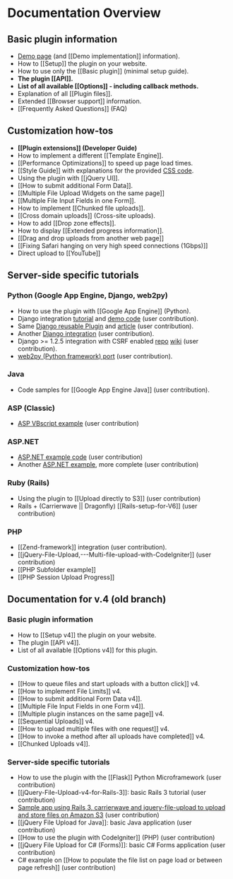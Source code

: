 # Documentation Overview

## Basic plugin information
* [Demo page](http://blueimp.github.com/jQuery-File-Upload/) (and [[Demo implementation]] information).
* How to [[Setup]] the plugin on your website.
* How to use only the [[Basic plugin]] (minimal setup guide).
* **The plugin [[API]].**
* **List of all available [[Options]] - including callback methods.**
* Explanation of all [[Plugin files]].
* Extended [[Browser support]] information.
* [[Frequently Asked Questions]] (FAQ)

## Customization how-tos
* **[[Plugin extensions]] (Developer Guide)**
* How to implement a different [[Template Engine]].
* [[Performance Optimizations]] to speed up page load times.
* [[Style Guide]] with explanations for the provided [CSS code](https://github.com/blueimp/jQuery-File-Upload/blob/master/jquery.fileupload-ui.css).
* Using the plugin with [[jQuery UI]].
* [[How to submit additional Form Data]].
* [[Multiple File Upload Widgets on the same page]]
* [[Multiple File Input Fields in one Form]].
* How to implement [[Chunked file uploads]].
* [[Cross domain uploads]] (Cross-site uploads).
* How to add [[Drop zone effects]].
* How to display [[Extended progress information]].
* [[Drag and drop uploads from another web page]]
* [[Fixing Safari hanging on very high speed connections (1Gbps)]]
* Direct upload to [[YouTube]]

## Server-side specific tutorials

### Python (Google App Engine, Django, web2py)
* How to use the plugin with [[Google App Engine]] (Python).
* Django integration [tutorial](http://garmoncheg.blogspot.com/2011/07/django-creating-multi-upload-form.html) and [demo code](https://github.com/garmoncheg/django_multiuploader_demo) (user contribution).
* Same [Django reusable Plugin](https://github.com/garmoncheg/django_multiuploader) and [article](http://garmoncheg.blogspot.com/2011/07/django-beautiful-multiple-files-upload.html) (user contribution).
* Another [Django integration](https://github.com/sigurdga/django-jquery-file-upload) (user contribution).
* Django >= 1.2.5 integration with CSRF enabled [repo](https://github.com/miki725/Django-jQuery-File-Uploader-Integration-demo) [wiki](https://github.com/miki725/Django-jQuery-File-Uploader-Integration-demo/wiki) (user contribution).
* [web2py (Python framework) port](https://github.com/hellais/jQuery-File-Upload) (user contribution).

### Java
* Code samples for [[Google App Engine Java]] (user contribution).

### ASP (Classic)
* [ASP VBscript example](https://github.com/blueimp/jQuery-File-Upload/wiki/Classic-ASP) (user contribution)

### ASP.NET
* [ASP.NET example code](https://github.com/blueimp/jQuery-File-Upload/wiki/Complete-code-example-using-blueimp-jQuery-file-upload-control-in-Asp.Net.) (user contribution)
* Another [ASP.NET example](https://github.com/i-e-b/jQueryFileUpload.Net), more complete (user contribution)

### Ruby (Rails)
* Using the plugin to [[Upload directly to S3]] (user contribution)
* Rails + (Carrierwave || Dragonfly) [[Rails-setup-for-V6]] (user contribution)

### PHP
* [[Zend-framework]] integration (user contribution).
* [[jQuery-File-Upload,---Multi-file-upload-with-CodeIgniter]] (user contribution)
* [[PHP Subfolder example]]
* [[PHP Session Upload Progress]]

## Documentation for v.4 (old branch)

### Basic plugin information
* How to [[Setup v4]] the plugin on your website.
* The plugin [[API v4]].
* List of all available [[Options v4]] for this plugin.

### Customization how-tos
* [[How to queue files and start uploads with a button click]] v4.
* [[How to implement File Limits]] v4.
* [[How to submit additional Form Data v4]].
* [[Multiple File Input Fields in one Form v4]].
* [[Multiple plugin instances on the same page]] v4.
* [[Sequential Uploads]] v4.
* [[How to upload multiple files with one request]] v4.
* [[How to invoke a method after all uploads have completed]] v4.
* [[Chunked Uploads v4]].

### Server-side specific tutorials
* How to use the plugin with the [[Flask]] Python Microframework (user contribution)
* [[jQuery-File-Upload-v4-for-Rails-3]]: basic Rails 3 tutorial (user contribution)
* [Sample app using Rails 3, carrierwave and jquery-file-upload to upload and store files on Amazon S3](https://github.com/yortz/carrierwave_jquery_file_upload) (user contribution)
* [[jQuery File Upload for Java]]: basic Java application (user contribution)
* [[How to use the plugin with CodeIgniter]] (PHP) (user contribution)
* [[jQuery File Upload for C# (Forms)]]: basic C# Forms application (user contribution)
* C# example on [[How to populate the file list on page load or between page refresh]] (user contribution)
